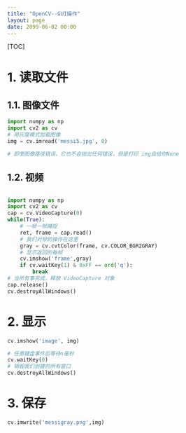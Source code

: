 ```yaml
---
title: "OpenCV--GUI操作"
layout: page
date: 2099-06-02 00:00
---
```



[TOC]


# 1. 读取文件

## 1.1. 图像文件
```python
import numpy as np
import cv2 as cv
# 用灰度模式加载图像
img = cv.imread('messi5.jpg', 0)

# 即使图像路径错误，它也不会抛出任何错误，但是打印 img会给你None
```

## 1.2. 视频
```python 

import numpy as np
import cv2 as cv
cap = cv.VideoCapture(0)
while(True):
    # 一帧一帧捕捉
    ret, frame = cap.read()
    # 我们对帧的操作在这里
    gray = cv.cvtColor(frame, cv.COLOR_BGR2GRAY)
    # 显示返回的每帧
    cv.imshow('frame',gray)
    if cv.waitKey(1) & 0xFF == ord('q'):
        break
# 当所有事完成，释放 VideoCapture 对象
cap.release()
cv.destroyAllWindows()
```


# 2. 显示


```python 
cv.imshow('image', img)

# 任意键盘事件后等待n毫秒
cv.waitKey(0) 
# 销毁我们创建的所有窗口
cv.destroyAllWindows()
```

# 3. 保存


```python 
cv.imwrite('messigray.png',img)
```




